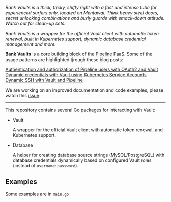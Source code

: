 *Bank Vaults is a thick, tricky, shifty right with a fast and intense tube for experienced surfers only, located on Mentawai. Think heavy steel doors, secret unlocking combinations and burly guards with smack-down attitude. Watch out for clean-up sets.*

*Bank Vaults is a wrapper for the official Vault client with automatic token renewal, built in Kubernetes support, dynamic database credential management and more.*

**Bank Vaults** is a core building block of the [Pipeline](https://github.com/banzaicloud/pipeline) PaaS. Some of the usage patterns are highlighted tjrough these blog posts:

[Authentication and authorization of Pipeline users with OAuth2 and Vault](https://banzaicloud.com/blog/oauth2-vault/)</br>
[Dynamic credentials with Vault using Kubernetes Service Accounts](https://banzaicloud.com/blog/vault-dynamic-secrets/)</br>
[Dynamic SSH with Vault and Pipeline](https://banzaicloud.com/blog/vault-dynamic-ssh/)</br>

We are working on an improved documentation and code examples, please watch this [issue](https://github.com/banzaicloud/bank-vaults/issues/9).

---

This repository contains several Go packages for interacting with Vault:

- Vault
    
    A wrapper for the official Vault client with automatic token renewal, and Kubernetes support.

- Database
    
    A helper for creating database source strings (MySQL/PostgreSQL) with database credentials dynamically based on configured Vault roles (instead of `username:password`).

## Examples

Some examples are in `main.go`
